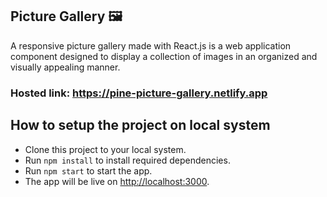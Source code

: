 ## Picture Gallery 🖼

A responsive picture gallery made with React.js is a web application component designed to display a collection of images in an organized and visually appealing manner.

### Hosted link: https://pine-picture-gallery.netlify.app

## How to setup the project on local system
- Clone this project to your local system.
- Run `npm install` to install required dependencies.
- Run `npm start` to start the app.
- The app will be live on [http://localhost:3000](http://localhost:3000).
